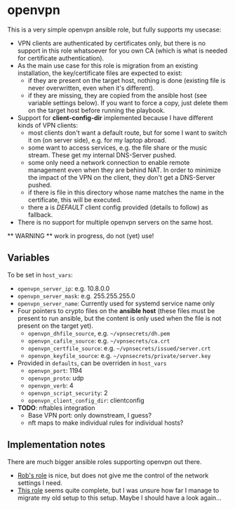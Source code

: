 # openvpn

This is a very simple openvpn ansible role, but fully supports my usecase:

* VPN clients are authenticated by certificates only, but there is no support in this role whatsoever for you own CA (which is what is needed for certificate authentication).
* As the main use case for this role is migration from an existing installation, the key/certificate files are expected to exist:
    * if they are present on the target host, nothing is done (existing file is never overwritten, even when it's different).
    * if they are missing, they are copied from the ansible host (see variable settings below). If you want to force a copy, just delete them on the target host before running the playbook.
* Support for **client-config-dir** implemented because I have different kinds of VPN clients:
    * most clients don't want a default route, but for some I want to switch it on (on server side), e.g. for my laptop abroad.
    * some want to access services, e.g. the file share or the music stream. These get my internal DNS-Server pushed.
    * some only need a network connection to enable remote management even when they are behind NAT. In order to minimize the impact of the VPN on the client, they don't get a DNS-Server pushed.
    * if there is file in this directory whose name matches the name in the certificate, this will be executed.
    * there a is *DEFAULT* client config provided (details to follow) as fallback.
* There is no support for multiple openvpn servers on the same host.

** WARNING ** work in progress, do not (yet) use!

## Variables

To be set in `host_vars`:

* `openvpn_server_ip`: e.g. 10.8.0.0
* `openvpn_server_mask`: e.g. 255.255.255.0
* `openvpn_server_name`: Currently used for systemd service name only
* Four pointers to crypto files on the **ansible host** (these files must be present to run ansible, but the content is only used when the file is not present on the target yet).
    * `openvpn_dhfile_source`, e.g. `~/vpnsecrets/dh.pem`
    * `openvpn_cafile_source`: e.g. `~/vpnsecrets/ca.crt`
    * `openvpn_certfile_source`: e.g. `~/vpnsecrets/issued/server.crt`
    * `openvpn_keyfile_source`: e.g. `~/vpnsecrets/private/server.key`
* Provided in `defaults`, can be overriden in `host_vars`
    * `openvpn_port`: 1194
    * `openvpn_proto`: udp
    * `openvpn_verb`: 4
    * `openvpn_script_security`: 2
    * `openvpn_client_config_dir`: clientconfig
* **TODO**: nftables integration
    * Base VPN port: only downstream, I guess?
    * nft maps to make individual rules for individual hosts?

## Implementation notes

There are much bigger ansible roles supporting openvpn out there.
* [Rob's role](https://github.com/robertdebock/ansible-role-openvpn) is nice, but does not give me the control of the network settings I need.
* [This role](https://github.com/kyl191/ansible-role-openvpn) seems quite complete, but I was unsure how far I manage to migrate my old setup to this setup. Maybe I should have a look again...


